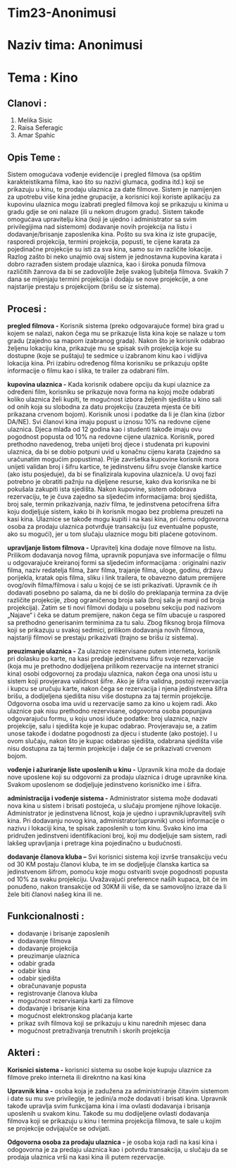 # Tim23-Anonimusi
# Naziv tima: Anonimusi
# Tema : Kino
## Clanovi :
1. Melika Sisic
2. Raisa Seferagic
3. Amar Spahic

## Opis Teme :
Sistem omogućava vođenje evidencije i pregled filmova (sa opštim karakteistikama filma, kao što su
 nazivi glumaca, godina itd.) koji se prikazuju u kinu, te prodaju ulaznica za date filmove. Sistem je 
 namijenjen za upotrebu više kina jedne grupacije, a korisnici koji koriste aplikaciju za kupovinu ulaznica 
 mogu izabrati pregled filmova koji se prikazuju u kinima u gradu gdje se oni nalaze (ili u nekom drugom gradu). 
 Sistem takođe omogućava upravitelju kina (koji je ujedno i administrator sa svim privilegijima nad sistemom) 
 dodavanje novih projekcija na listu i dodavanje/brisanje zaposlenika kina. Pošto su sva kina iz iste grupacije, 
 rasporedi projekcija, termini projekcija, popusti, te cijene karata za pojedinačne projekcije su isti za sva kina, 
 samo su im različite lokacije. Razlog zašto bi neko unajmio ovaj sistem je jednostavna kupovina karata i dobro 
 razrađen sistem prodaje ulaznica, kao i široka ponuda filmova različitih žanrova da bi se zadovoljile želje 
 svakog ljubitelja filmova. Svakih 7 dana se mijenjaju termini projekcija i dodaju se nove projekcije, 
 a one najstarije prestaju s projekcijom (brišu se iz sistema).
 
 ## Procesi :
 **pregled filmova -** Korisnik sistema (preko odgovarajuće forme) bira grad u kojem se nalazi, 
 nakon čega mu se prikazuje lista kina koje se nalaze u tom gradu (zajedno sa mapom izabranog grada). 
 Nakon što je korisnik odabrao željenu lokaciju kina, prikazuje mu se spisak svih projekcija koje 
 su dostupne (koje se puštaju) te sedmice u izabranom kinu kao i vidljiva lokacija kina. 
 Pri izabiru određenog filma korisniku se prikazuju opšte informacije o filmu kao i slika, te trailer za odabrani film.
 
**kupovina ulaznica -** Kada korisnik odabere opciju da kupi ulaznice za određeni film, korisniku se prikazuje nova forma 
na kojoj može odabrati koliko ulaznica želi kupiti, te mogućnost izbora željenih sjedišta u kino sali od onih koja su 
slobodna za datu projekciju (zauzeta mjesta će biti prikazana crvenom bojom). Korisnik unosi i podatke da li je član 
kina (izbor DA/NE). Svi članovi kina imaju popust u iznosu 10% na redovne cijene ulaznica. Djeca mlađa od 12 godina 
kao i studenti takođe imaju ovu pogodnost popusta od 10% na redovne cijene ulaznica. Korisnik, pored prethodno 
navedenog, treba unijeti broj djece i studenata pri kupovini ulaznica, da bi se dobio potpuni uvid u konačnu cijenu 
karata (zajedno sa uračunatim mogućim popustima). Prije završetka kupovine korisnik mora unijeti validan 
broj i šifru kartice, te jedinstvenu šifru svoje članske kartice (ako istu posjeduje), da bi se finalizirala 
kupovina ulaznice/a. U ovoj fazi potrebno je obratiti pažnju na dijeljene resurse, kako dva korisnika ne bi pokušala 
zakupiti ista sjedišta. Nakon kupovine, sistem odobrava rezervaciju, te je čuva zajedno sa sljedećim informacijama: 
 broj sjedišta, broj sale, termin prikazivanja, naziv filma, te jedinstvena petocifrena šifra koju dodjeljuje sistem, 
 kako bi ih korisnik mogao bez problema preuzeti na kasi kina. Ulaznice se takođe mogu kupiti i na kasi kina, 
 pri čemu odgovorna osoba za prodaju ulaznica potvrđuje transakciju (uz eventualne popuste, ako su mogući),
 jer u tom slučaju ulaznice mogu biti plaćene gotovinom.
 
**upravljanje listom filmova -** Upravitelj kina dodaje nove filmove na listu. Prilikom dodavanja novog filma, 
upravnik popunjava sve informacije o filmu u odgovarajuće kreiranoj formi sa sljedećim informacijama : 
originalni naziv filma, naziv redatelja filma, žanr filma, trajanje filma, uloge, godinu, državu porijekla, kratak opis filma, 
sliku i link trailera, te obavezno datum premijere ovog/ovih filma/filmova i salu u kojoj će se isti prikazivati. 
Upravnik će ih dodavati posebno po salama, da ne bi došlo do preklapanja termina za dvije različite projekcije, 
zbog ograničenog broja sala (broj sala je manji od broja projekcija). Zatim se ti novi filmovi dodaju u posebnu sekciju 
pod nazivom „Najave“ i čeka se datum premijere, nakon čega se film ubacuje u raspored sa prethodno generisanim 
terminima za tu salu. Zbog fiksnog broja filmova koji se prikazuju u svakoj sedmici, prilikom dodavanja novih filmova, 
najstariji filmovi se prestaju prikazivati (trajno se brišu iz sistema).

**preuzimanje ulaznica -**  Za ulaznice rezervisane putem interneta, korisnik pri dolasku po karte, 
na kasi predaje jedinstvenu šifru svoje rezervacije (koja mu je prethodno dodijeljena prilikom rezervacije 
na internet stranici kina) osobi odgovornoj za prodaju ulaznica, nakon čega ona unosi istu u sistem koji provjerava 
validnost šifre. Ako je šifra validna, postoji rezervacija i kupcu se uručuju karte, nakon čega se rezervacija i njena 
jedinstvena šifra brišu, a dodijeljena sjedišta nisu više dostupna za taj termin projekcije.  Odgovorna osoba ima 
uvid u rezervacije samo za kino u kojem radi. Ako ulaznice pak nisu prethodno rezervisane, odgovorna osoba 
popunjava odgovarajuću formu, u koju unosi iduće podatke: broj ulaznica, naziv projekcije, salu i sjedišta koje je 
kupac odabrao. Provjeravaju se, a zatim unose takođe i dodatne pogodnosti za djecu i studente (ako postoje). 
I u ovom slučaju, nakon što je kupac odabrao sjedišta, odabrana sjedišta više nisu dostupna za taj termin 
projekcije i dalje će se prikazivati crvenom bojom.

**vođenje i ažuriranje liste uposlenih u kinu -**  Upravnik kina može da dodaje nove uposlene koji su odgovorni za 
prodaju ulaznica i druge upravnike kina. Svakom uposlenom se dodjeljuje jedinstveno korisničko ime i šifra.

**administracija i vođenje sistema -** Administrator sistema može dodavati nova kina u sistem i brisati postojeća, 
u slučaju promjene njihove lokacije. Administrator je jedinstvena ličnost, koja je ujedno i upravnik/upravitelj svih kina. 
Pri dodavanju novog kina, administrator(upravnik) unosi informacije o nazivu i lokaciji kina, 
te spisak zaposlenih u tom kinu. Svako kino ima pridružen jedinstveni identifikacioni broj, koji mu dodjeljuje sam sistem,
 radi lakšeg upravljanja i pretrage kina pojedinačno u budućnosti. 
 
**dodavanje članova kluba –** Svi korisnici sistema koji izvrše transakciju veću od 30 KM postaju članovi kluba, 
te im se dodjeljuje članska kartica sa jedinstvenom šifrom, pomoću koje mogu ostvariti svoje pogodnosti 
popusta od 10% za svaku projekciju. Uvažavajući preference naših kupaca, bit će im ponuđeno, 
nakon transakcije od 30KM ili više, da se samovoljno izraze da li žele biti članovi našeg kina ili ne.

## Funkcionalnosti :
*	dodavanje i brisanje zaposlenih
*	dodavanje filmova
*	dodavanje projekcija
*	preuzimanje ulaznica
*	odabir grada
*	odabir kina
*	odabir sjedišta
*	obračunavanje popusta
*	registrovanje članova kluba
*	mogućnost rezervisanja karti za filmove
*	dodavanje i brisanje kina
*	mogućnost elektronskog plaćanja karte
*	prikaz svih filmova koji se prikazuju u kinu narednih mjesec dana
*	mogućnost pretraživanja trenutnih i skorih projekcija

## Akteri :

**Korisnici sistema -** korisnici sistema su osobe koje kupuju ulaznice za filmove preko interneta ili direkntno na kasi kina

**Upravnik kina -** osoba koja je zadužena za administriranje čitavim sistemom i date su mu sve privilegije, 
te jedini/a može dodavati i brisati kina. Upravnik takođe upravlja svim funkcijama kina i ima ovlasti 
dodavanja i brisanja uposlenih u svakom kinu. Takođe su mu dodijeljene ovlasti dodavanja filmova 
koji se prikazuju u kinu i termina projekcija filmova, te sale u kojim se projekcije odvijaju/će se odvijati. 

**Odgovorna osoba za prodaju ulaznica -** je osoba koja radi na kasi kina i odogovorna je za 
predaju ulaznica kao i potvrdu transakcija, u slučaju da se prodaja ulaznica vrši na kasi kina ili putem rezervacije. 



